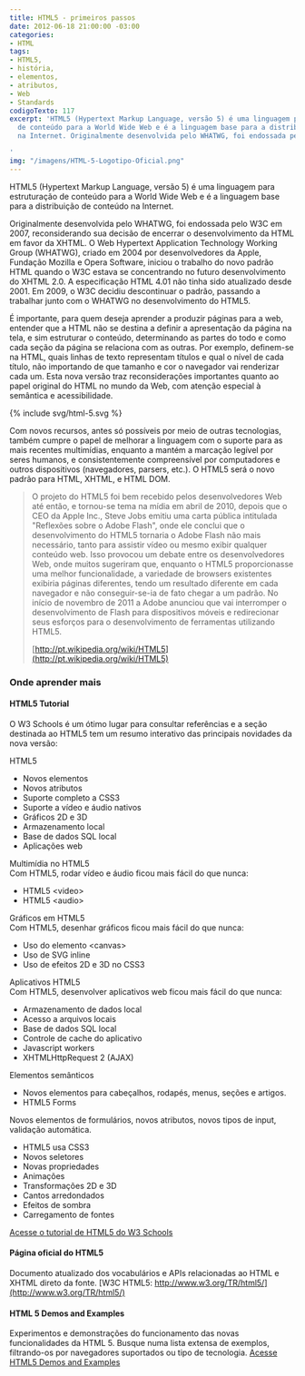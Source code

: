 ```yaml
---
title: HTML5 - primeiros passos
date: 2012-06-18 21:00:00 -03:00
categories:
- HTML
tags:
- HTML5,
- história,
- elementos,
- atributos,
- Web
- Standards
codigoTexto: 117
excerpt: 'HTML5 (Hypertext Markup Language, versão 5) é uma linguagem para estruturação
  de conteúdo para a World Wide Web e é a linguagem base para a distribuição de conteúdo
  na Internet. Originalmente desenvolvida pelo WHATWG, foi endossada pelo W3C em 2007

'
img: "/imagens/HTML-5-Logotipo-Oficial.png"
---
```


HTML5 (Hypertext Markup Language, versão 5) é uma linguagem para estruturação de conteúdo para a World Wide Web e é a linguagem base para a distribuição de conteúdo na Internet.

Originalmente desenvolvida pelo WHATWG, foi endossada pelo W3C em 2007, reconsiderando sua decisão de encerrar o desenvolvimento da HTML em favor da XHTML. O Web Hypertext Application Technology Working Group (WHATWG), criado em 2004 por desenvolvedores da Apple, Fundação Mozilla e Opera Software, iniciou o trabalho do novo padrão HTML quando o W3C estava se concentrando no futuro desenvolvimento do XHTML 2.0. A especificação HTML 4.01 não tinha sido atualizado desde 2001. Em 2009, o W3C decidiu descontinuar o padrão, passando a trabalhar junto com o WHATWG no desenvolvimento do HTML5.

É importante, para quem deseja aprender a produzir páginas para a web, entender que a HTML não se destina a definir a apresentação da página na tela, e sim estruturar o conteúdo, determinando as partes do todo e como cada seção da página se relaciona com as outras. Por exemplo, definem-se na HTML, quais linhas de texto representam títulos e qual o nível de cada título, não importando de que tamanho e cor o navegador vai renderizar cada um. Esta nova versão traz reconsiderações importantes quanto ao papel original do HTML no mundo da Web, com atenção especial à semântica e acessibilidade.

<div data-grid="center spacing" class="wrapper">
  <div data-cell="1of3">
    {% include svg/html-5.svg %}
  </div>
  <div data-cell="2of3">
    <p>Com novos recursos, antes só possíveis por meio de outras tecnologias, também cumpre o papel de melhorar a linguagem com o suporte para as mais recentes multimídias, enquanto a mantém a marcação legível por seres humanos, e consistentemente compreensível por computadores e outros dispositivos (navegadores, parsers, etc.). O HTML5 será o novo padrão para HTML, XHTML, e HTML DOM.</p>
  </div>
</div>

> O projeto do HTML5 foi bem recebido pelos desenvolvedores Web até então, e tornou-se tema na mídia em abril de 2010, depois que o CEO da Apple Inc., Steve Jobs emitiu uma carta pública intitulada "Reflexões sobre o Adobe Flash", onde ele conclui que o desenvolvimento do HTML5 tornaria o Adobe Flash não mais necessário, tanto para assistir vídeo ou mesmo exibir qualquer conteúdo web. Isso provocou um debate entre os desenvolvedores Web, onde muitos sugeriram que, enquanto o HTML5 proporcionasse uma melhor funcionalidade, a variedade de browsers existentes exibiria páginas diferentes, tendo um resultado diferente em cada navegador e não conseguir-se-ia de fato chegar a um padrão. No início de novembro de 2011 a Adobe anunciou que vai interromper o desenvolvimento de Flash para dispositivos móveis e redirecionar seus esforços para o desenvolvimento de ferramentas utilizando HTML5.
>
> [http://pt.wikipedia.org/wiki/HTML5](http://pt.wikipedia.org/wiki/HTML5)

### Onde aprender mais

#### HTML5 Tutorial

O W3 Schools é um ótimo lugar para consultar referências e a seção destinada ao HTML5 tem um resumo interativo das principais novidades da nova versão:

HTML5
  
  - Novos elementos
  - Novos atributos
  - Suporte completo a CSS3
  - Suporte a vídeo e áudio nativos
  - Gráficos 2D e 3D
  - Armazenamento local
  - Base de dados SQL local
  - Aplicações web
  
Multimídia no HTML5<br>Com HTML5, rodar vídeo e áudio ficou mais fácil do que nunca:
  
  - HTML5 &lt;video>
  - HTML5 &lt;audio>
  
Gráficos em HTML5<br>Com HTML5, desenhar gráficos ficou mais fácil do que nunca:
 
  - Uso do elemento &lt;canvas>
  - Uso de SVG inline
  - Uso de efeitos 2D e 3D no CSS3
  
Aplicativos HTML5<br>Com HTML5, desenvolver aplicativos web ficou mais fácil do que nunca:
  
  - Armazenamento de dados local
  - Acesso a arquivos locais
  - Base de dados SQL local
  - Controle de cache do aplicativo
  - Javascript workers
  - XHTMLHttpRequest 2 (AJAX)
  
Elementos semânticos
  
  - Novos elementos para cabeçalhos, rodapés, menus, seções e artigos.
  - HTML5 Forms
  
Novos elementos de formulários, novos atributos, novos tipos de input, validação automática.
  
  - HTML5 usa CSS3
  - Novos seletores
  - Novas propriedades
  - Animações
  - Transformações 2D e 3D
  - Cantos arredondados
  - Efeitos de sombra
  - Carregamento de fontes
  
[Acesse o tutorial de HTML5 do W3 Schools](http://www.w3schools.com/html/html5_intro.asp)

#### Página oficial do HTML5

Documento atualizado dos vocabulários e APIs relacionadas ao HTML e XHTML direto da fonte.
[W3C HTML5: http://www.w3.org/TR/html5/](http://www.w3.org/TR/html5/)

#### HTML 5 Demos and Examples

Experimentos e demonstrações do funcionamento das novas funcionalidades da HTML 5. Busque numa lista extensa de exemplos, filtrando-os por navegadores suportados ou tipo de tecnologia.
[Acesse HTML5 Demos and Examples](http://html5demos.com/)